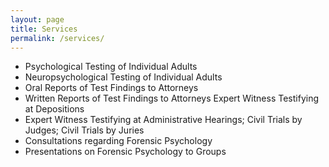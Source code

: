 ```yaml
---
layout: page
title: Services
permalink: /services/
---
```



- Psychological Testing of Individual Adults
- Neuropsychological Testing of Individual Adults
- Oral Reports of Test Findings to Attorneys
- Written Reports of Test Findings to Attorneys Expert Witness Testifying at Depositions
- Expert Witness Testifying at Administrative Hearings; Civil Trials by Judges; Civil Trials by Juries
- Consultations regarding Forensic Psychology
- Presentations on Forensic Psychology to Groups
